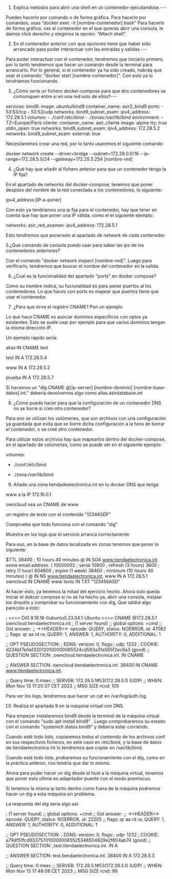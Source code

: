 1. Explica metodos para abrir una shell en un contenedor ejecutandose.---

Puedes hacerlo por comando o de forma gráfica.
Para hacerlo por comandos, usas "docker exec -it [nombre-contenedor] bash"
Para hacerlo de forma gráfica, vas al contenedor en el que quieras abrir una consola, le damos click derecho y elegimos la opción: "Attach shell".



2. En el contenedor anterior con que opciones tiene que haber sido arrancado para poder interactuar con las entradas y salidas.---

Para poder interactuar con el contenedor, tendremos que iniciarlo primero, por lo tanto tendremos que hacer un comando desde la terminal para arrancarlo. Por lo general, si el contenedor ya ha sido creado, habráq que usar el comando: "docker start [nombre-contenedor]". Con esto ya lo tendríamos funcionando.



3. ¿Cómo sería un fichero docker-compose para que dos contenedores se comuniquen entre si en una red solo de ellos?---


services:
  bind9:
    image: ubuntu/bind9
    container_name: asir2_bind9
    ports:
      - 53:53/tcp
      - 53:53/udp
    networks:
      bind9_subnet_exam:
        ipv4_address: 172.28.5.1
    volumes:
      - ./conf:/etc/bind
      - ./zonas:/var/lib/bind
    environment:
      - TZ=Europe/Paris
  cliente:
    container_name: asir_cliente
    image: alpine
    tty: true
    stdin_open: true
    networks:
      bind9_subnet_exam:
        ipv4_address: 172.28.5.2
networks:
  bind9_subnet_exam:
    external: true


Necesitaremos crear una red, por lo tanto usaremos el siguiente comando:


docker network create --driver=bridge --subnet=172.28.0.0/16 --ip-range=172.28.5.0/24 --gateway=172.25.5.254 [nombre-red]


4. ¿Qué hay que añadir al fichero anterior para que un contenedor tenga la IP fija?

En el apartado de networks del docker-compose, tenemos que poner despúes del nombre de la red conectada a los contenedores, lo siguiente:

ipv4_address:[IP-a-poner]

Con esto ya tendríamos una ip fija para el contenedor, hay que tener en cuenta que hay que poner una IP válida, como el el siguiente ejemplo:

networks:
  asir_red_examen:
    ipv4_address: 172.28.5.1

Esto tendremos que ponerselo al apartado de network de cada contenedor.


5.¿Que comando de consola puedo usar para saber las ips de los contenedores anteriores?

Con el comando "docker network inspect [nombre-red]". Luego para verificarlo, tendremos que buscar el nombre del contenedor en la salida.


6. ¿Cual es la funcionalidad del apartado "ports" en docker compose?

Como su nombre indica, su fucionalidad es para poner puertos al los contenedores. Lo que haces con ports es mapear que puertos tiene que usar el contenedor.


7. ¿Para que sirve el registro CNAME? Pon un ejemplo

Lo que hace CNAME es asociar dominios específicos con optos ya existentes. Esto se suele usar por ejemplo para que varios dominios tengan la misma dirección IP.

Un ejemplo rápido sería:


alias IN CNAME test

test IN A 172.28.5.4

www IN A 172.28.5.2

prueba IN A 172.28.5.7


Si hacemos un "dig CNAME @[ip-server] [nombre-dominio] [nombre-base-datos].int." debería devolvernos algo como alias.asirdatabase.int


8. ¿Como puedo hacer para que la configuración de un contenedor DNS no se borre si creo otro contenedor?

Para eso se utilizan los volúmenes, que son archivos con una configuración ya guardada que evita que se borre dicha configuración a la hora de borrar el contenedor, o se cree otro contenedor.

Para utilizar estos archivos hay que mapearlos dentro del docker-compose, en el apartado de volúmenes, como se puede ver en el siguiente ejemplo:


volumes:


- ./conf:/etc/bind

- ./zona:/var/lib/bind


9. Añade una zona tiendadeelectronica.int en tu docker DNS que tenga

www a la IP 172.16.0.1

owncloud sea un CNAME de www

un registro de texto con el contenido "1234ASDF"

Comprueba que todo funciona con el comando "dig"

Muestra en los logs que el servicio arranca correctamente


Para eso, en la base de datos localizada en zonas tenemos que poner lo siguiente:


$TTL 38400	; 10 hours 40 minutes
@		IN SOA	www.tiendaelectronica.int. some.email.address. (
				10000002   ; serial
				10800      ; refresh (3 hours)
				3600       ; retry (1 hour)
				604800     ; expire (1 week)
				38400      ; minimum (10 hours 40 minutes)
				)
@		IN NS	www.tiendaelectronica.int.
www		IN A		172.28.5.1
owncloud	IN CNAME	www
texto	IN TXT		"123456ASD"


Al hacer esto, ya tenemos la mitad del ejercicio hecho. Ahora solo queda iniciar el dokcer compose si no se ha hecho ya, abrir una consola, instalar los dnsutils y comprobar su funcionamiento con dig, Que saldrá algo parecido a esto:

; <<>> DiG 9.18.18-0ubuntu0.23.04.1-Ubuntu <<>> CNAME @172.28.5.1 owncloud.tiendaelectronica.int
; (1 server found)
;; global options: +cmd
;; Got answer:
;; ->>HEADER<<- opcode: QUERY, status: NOERROR, id: 47082
;; flags: qr aa rd ra; QUERY: 1, ANSWER: 1, AUTHORITY: 0, ADDITIONAL: 1

;; OPT PSEUDOSECTION:
; EDNS: version: 0, flags:; udp: 1232
; COOKIE: d234bf7e0a1320120100000065524cd593a31a565f2ec6a3 (good)
;; QUESTION SECTION:
;owncloud.tiendaelectronica.int.        IN      CNAME

;; ANSWER SECTION:
owncloud.tiendaelectronica.int. 38400 IN CNAME  www.tiendaelectronica.int.

;; Query time: 0 msec
;; SERVER: 172.28.5.1#53(172.28.5.1) (UDP)
;; WHEN: Mon Nov 13 17:20:37 CET 2023
;; MSG SIZE  rcvd: 105


Para ver los logs, tendremos que hacer un cat en /var/log/auth.log


10. Realiza el apartado 9 en la máquina virtual con DNS.


Para empezar instalaremos bind9 desde la terminal de la máquina virtual con el comando "sudo apt install bind9" 
. Luego comprobaremos su estado con el comando "systemctl status bind9" y debería estar corriendo.


Cuando esté todo listo, copiaremos todos el contenido de los archivos conf en sus respectivos ficheros, en este caso en /etc/bind, y la base de datos de tiendaelectronica.int lo tendremos que copiar en /var/lib/bind.


Cuando esté todo listo, probaremos su funcionamiento con el dig, como en la práctica anterior, nos tendría que dar lo mismo.


Ahora para poder hacer un dig desde el host a la máquina virtual, tenemos que poner esta ultima en adaprtador puente con el modo promiscuo.


Si tenemos la misma ip tanto dentro como fuera de la  máquina podremos hacer un dig a esta máquina sin problema.

La respuesta del dig sería algo así:


; (1 server found)
;; global options: +cmd
;; Got answer:
;; ->>HEADER<<- opcode: QUERY, status: NOERROR, id: 22205
;; flags: qr aa rd ra; QUERY: 1, ANSWER: 1, AUTHORITY: 0, ADDITIONAL: 1

;; OPT PSEUDOSECTION:
; EDNS: version: 0, flags:; udp: 1232
; COOKIE: a79df51fcd9337570100000065525348504829e2f604ab74 (good)
;; QUESTION SECTION:
;test.tiendaelectronica.int.    IN      A

;; ANSWER SECTION:
test.tiendaelectronica.int. 38400 IN    A       172.28.5.3

;; Query time: 0 msec
;; SERVER: 172.28.5.1#53(172.28.5.1) (UDP)
;; WHEN: Mon Nov 13 17:48:08 CET 2023
;; MSG SIZE  rcvd: 99


